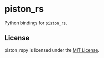 # piston_rs

Python bindings for [`piston_rs`](https://github.com/Jonxslays/piston_rs).

## License

piston_rspy is licensed under the [MIT License](https://github.com/Jonxslays/piston_rspy/blob/master/LICENSE).

